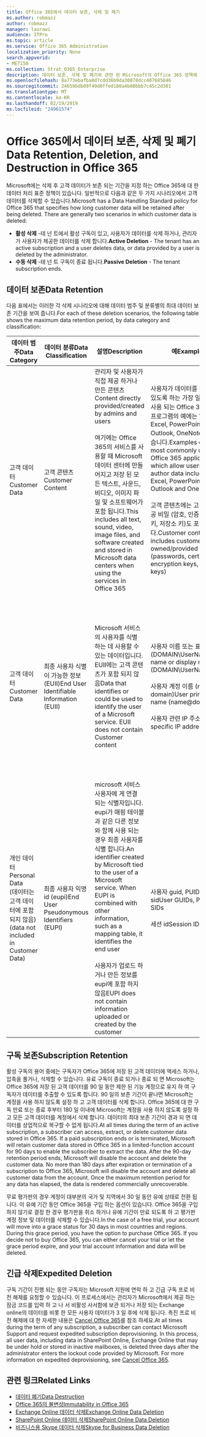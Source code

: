 ```yaml
---
title: Office 365에서 데이터 보존, 삭제 및 폐기
ms.author: robmazz
author: robmazz
manager: laurawi
audience: ITPro
ms.topic: article
ms.service: Office 365 Administration
localization_priority: None
search.appverid:
- MET150
ms.collection: Strat_O365_Enterprise
description: 데이터 보존, 삭제 및 폐기와 관련 된 Microsoft의 Office 365 정책에 대 한 개요입니다.
ms.openlocfilehash: 8a773ebafba0d7cdd36b9da30878dcc487685846
ms.sourcegitcommit: 24659bdb09f49d0ffed180a4b80bbb7c45c2d301
ms.translationtype: MT
ms.contentlocale: ko-KR
ms.lasthandoff: 02/19/2019
ms.locfileid: "24961574"
---
```

# <a name="data-retention-deletion-and-destruction-in-office-365"></a><span data-ttu-id="d6a1f-103">Office 365에서 데이터 보존, 삭제 및 폐기</span><span class="sxs-lookup"><span data-stu-id="d6a1f-103">Data Retention, Deletion, and Destruction in Office 365</span></span>

<span data-ttu-id="d6a1f-p101">Microsoft에는 삭제 후 고객 데이터가 보존 되는 기간을 지정 하는 Office 365에 대 한 데이터 처리 표준 정책이 있습니다. 일반적으로 다음과 같은 두 가지 시나리오에서 고객 데이터를 삭제할 수 있습니다.</span><span class="sxs-lookup"><span data-stu-id="d6a1f-p101">Microsoft has a Data Handling Standard policy for Office 365 that specifies how long customer data will be retained after being deleted. There are generally two scenarios in which customer data is deleted:</span></span>

- <span data-ttu-id="d6a1f-106">**활성 삭제** -테 넌 트에서 활성 구독이 있고, 사용자가 데이터를 삭제 하거나, 관리자가 사용자가 제공한 데이터를 삭제 합니다.</span><span class="sxs-lookup"><span data-stu-id="d6a1f-106">**Active Deletion** - The tenant has an active subscription and a user deletes data, or data provided by a user is deleted by the administrator.</span></span>
- <span data-ttu-id="d6a1f-107">**수동 삭제** -테 넌 트 구독이 종료 됩니다.</span><span class="sxs-lookup"><span data-stu-id="d6a1f-107">**Passive Deletion** - The tenant subscription ends.</span></span>

## <a name="data-retention"></a><span data-ttu-id="d6a1f-108">데이터 보존</span><span class="sxs-lookup"><span data-stu-id="d6a1f-108">Data Retention</span></span>

<span data-ttu-id="d6a1f-109">다음 표에서는 이러한 각 삭제 시나리오에 대해 데이터 범주 및 분류별의 최대 데이터 보존 기간을 보여 줍니다.</span><span class="sxs-lookup"><span data-stu-id="d6a1f-109">For each of these deletion scenarios, the following table shows the maximum data retention period, by data category and classification:</span></span>

| <span data-ttu-id="d6a1f-110">데이터 범주</span><span class="sxs-lookup"><span data-stu-id="d6a1f-110">Data Category</span></span> | <span data-ttu-id="d6a1f-111">데이터 분류</span><span class="sxs-lookup"><span data-stu-id="d6a1f-111">Data Classification</span></span> | <span data-ttu-id="d6a1f-112">설명</span><span class="sxs-lookup"><span data-stu-id="d6a1f-112">Description</span></span> | <span data-ttu-id="d6a1f-113">예</span><span class="sxs-lookup"><span data-stu-id="d6a1f-113">Examples</span></span> | <span data-ttu-id="d6a1f-114">보존 기간</span><span class="sxs-lookup"><span data-stu-id="d6a1f-114">Retention Period</span></span> |
|-----------------|-----------------|-----------------|----------------------------------|-------------------------------|
| <span data-ttu-id="d6a1f-115">고객 데이터</span><span class="sxs-lookup"><span data-stu-id="d6a1f-115">Customer Data</span></span> | <span data-ttu-id="d6a1f-116">고객 콘텐츠</span><span class="sxs-lookup"><span data-stu-id="d6a1f-116">Customer Content</span></span>| <span data-ttu-id="d6a1f-117">관리자 및 사용자가 직접 제공 하거나 만든 콘텐츠</span><span class="sxs-lookup"><span data-stu-id="d6a1f-117">Content directly provided/created by admins and users</span></span> <br><br> <span data-ttu-id="d6a1f-118">여기에는 Office 365의 서비스를 사용할 때 Microsoft 데이터 센터에 만들어지고 저장 된 모든 텍스트, 사운드, 비디오, 이미지 파일 및 소프트웨어가 포함 됩니다.</span><span class="sxs-lookup"><span data-stu-id="d6a1f-118">This includes all text, sound, video, image files, and software created and stored in Microsoft data centers when using the services in Office 365</span></span> | <span data-ttu-id="d6a1f-119">사용자가 데이터를 작성할 수 있도록 하는 가장 일반적으로 사용 되는 Office 365 응용 프로그램의 예에는 Word, Excel, PowerPoint, Outlook, OneNote 등이 있습니다.</span><span class="sxs-lookup"><span data-stu-id="d6a1f-119">Examples of the most commonly used Office 365 applications which allow users to author data include Word, Excel, PowerPoint, Outlook and OneNote</span></span> <br><br> <span data-ttu-id="d6a1f-120">고객 콘텐츠에는 고객 소유/제공 비밀 (암호, 인증서, 암호화 키, 저장소 키)도 포함 됩니다.</span><span class="sxs-lookup"><span data-stu-id="d6a1f-120">Customer content also includes customer-owned/provided secrets (passwords, certificates, encryption keys, storage keys)</span></span> | <span data-ttu-id="d6a1f-121">**활성 삭제 시나리오:** 최대 30 일</span><span class="sxs-lookup"><span data-stu-id="d6a1f-121">**Active Deletion Scenario:** at most 30 days</span></span> <br><br> <span data-ttu-id="d6a1f-122">**수동 삭제 시나리오:** 최대 180 일</span><span class="sxs-lookup"><span data-stu-id="d6a1f-122">**Passive Deletion Scenario:** at most 180 days</span></span> |
| <span data-ttu-id="d6a1f-123">고객 데이터</span><span class="sxs-lookup"><span data-stu-id="d6a1f-123">Customer Data</span></span> | <span data-ttu-id="d6a1f-124">최종 사용자 식별이 가능한 정보 (EUII)</span><span class="sxs-lookup"><span data-stu-id="d6a1f-124">End User Identifiable Information (EUII)</span></span> | <span data-ttu-id="d6a1f-p102">Microsoft 서비스의 사용자를 식별 하는 데 사용할 수 있는 데이터입니다. EUII에는 고객 콘텐츠가 포함 되지 않음</span><span class="sxs-lookup"><span data-stu-id="d6a1f-p102">Data that identifies or could be used to identify the user of a Microsoft service. EUII does not contain Customer content</span></span> | <span data-ttu-id="d6a1f-127">사용자 이름 또는 표시 이름 (DOMAIN\UserName)</span><span class="sxs-lookup"><span data-stu-id="d6a1f-127">User name or display name (DOMAIN\UserName)</span></span> <br><br> <span data-ttu-id="d6a1f-128">사용자 계정 이름 (name @ domain)</span><span class="sxs-lookup"><span data-stu-id="d6a1f-128">User principal name (name@domain)</span></span> <br><br>  <span data-ttu-id="d6a1f-129">사용자 관련 IP 주소</span><span class="sxs-lookup"><span data-stu-id="d6a1f-129">User-specific IP addresses</span></span> | <span data-ttu-id="d6a1f-130">**활성 삭제 시나리오:** 최대 180 일 (테 넌 트 관리자 작업에만 해당)</span><span class="sxs-lookup"><span data-stu-id="d6a1f-130">**Active Deletion Scenario:** at most 180 days (only a tenant administrator action)</span></span> <br><br> <span data-ttu-id="d6a1f-131">**수동 삭제 시나리오:** 최대 180 일</span><span class="sxs-lookup"><span data-stu-id="d6a1f-131">**Passive Deletion Scenario:** at most 180 days</span></span> |
| <span data-ttu-id="d6a1f-132">개인 데이터</span><span class="sxs-lookup"><span data-stu-id="d6a1f-132">Personal Data</span></span> <br> <span data-ttu-id="d6a1f-133">(데이터는 고객 데이터에 포함 되지 않음)</span><span class="sxs-lookup"><span data-stu-id="d6a1f-133">(data not included in Customer Data)</span></span> | <span data-ttu-id="d6a1f-134">최종 사용자 익명 id (eupi)</span><span class="sxs-lookup"><span data-stu-id="d6a1f-134">End User Pseudonymous Identifiers (EUPI)</span></span> | <span data-ttu-id="d6a1f-p103">microsoft 서비스 사용자에 게 연결 되는 식별자입니다. eupi가 매핑 테이블과 같은 다른 정보와 함께 사용 되는 경우 최종 사용자를 식별 합니다.</span><span class="sxs-lookup"><span data-stu-id="d6a1f-p103">An identifier created by Microsoft tied to the user of a Microsoft service. When EUPI is combined with other information, such as a mapping table, it identifies the end user</span></span> <br><br> <span data-ttu-id="d6a1f-137">사용자가 업로드 하거나 만든 정보를 eupi에 포함 하지 않음</span><span class="sxs-lookup"><span data-stu-id="d6a1f-137">EUPI does not contain information uploaded or created by the customer</span></span> | <span data-ttu-id="d6a1f-138">사용자 guid, PUIDs 또는 sid</span><span class="sxs-lookup"><span data-stu-id="d6a1f-138">User GUIDs, PUIDs, or SIDs</span></span> <br><br> <span data-ttu-id="d6a1f-139">세션 id</span><span class="sxs-lookup"><span data-stu-id="d6a1f-139">Session IDs</span></span> | <span data-ttu-id="d6a1f-140">**활성 삭제 시나리오:** 최대 30 일</span><span class="sxs-lookup"><span data-stu-id="d6a1f-140">**Active Deletion Scenario:** at most 30 days</span></span> <br><br> <span data-ttu-id="d6a1f-141">**수동 삭제 시나리오:** 최대 180 일</span><span class="sxs-lookup"><span data-stu-id="d6a1f-141">**Passive Deletion Scenario:** at most 180 days</span></span> |

## <a name="subscription-retention"></a><span data-ttu-id="d6a1f-142">구독 보존</span><span class="sxs-lookup"><span data-stu-id="d6a1f-142">Subscription Retention</span></span>

<span data-ttu-id="d6a1f-p104">활성 구독의 용어 중에는 구독자가 Office 365에 저장 된 고객 데이터에 액세스 하거나, 압축을 풀거나, 삭제할 수 있습니다. 유료 구독이 종료 되거나 종료 되 면 Microsoft는 Office 365에 저장 된 고객 데이터를 90 일 동안 제한 된 기능 계정으로 유지 하 여 구독자가 데이터를 추출할 수 있도록 합니다. 90 일의 보존 기간이 끝나면 Microsoft는 계정을 사용 하지 않도록 설정 하 고 고객 데이터를 삭제 합니다. Office 365에 대 한 구독 만료 또는 종료 후부터 180 일 이내에 Microsoft는 계정을 사용 하지 않도록 설정 하 고 모든 고객 데이터를 계정에서 삭제 합니다. 데이터의 최대 보존 기간이 경과 되 면 데이터를 상업적으로 복구할 수 없게 됩니다.</span><span class="sxs-lookup"><span data-stu-id="d6a1f-p104">At all times during the term of an active subscription, a subscriber can access, extract, or delete customer data stored in Office 365. If a paid subscription ends or is terminated, Microsoft will retain customer data stored in Office 365 in a limited-function account for 90 days to enable the subscriber to extract the data. After the 90-day retention period ends, Microsoft will disable the account and delete the customer data. No more than 180 days after expiration or termination of a subscription to Office 365, Microsoft will disable the account and delete all customer data from the account. Once the maximum retention period for any data has elapsed, the data is rendered commercially unrecoverable.</span></span>

<span data-ttu-id="d6a1f-p105">무료 평가판의 경우 계정이 대부분의 국가 및 지역에서 30 일 동안 유예 상태로 전환 됩니다. 이 유예 기간 동안 Office 365을 구입 하는 옵션이 있습니다. Office 365을 구입 하지 않기로 결정 한 경우 평가판을 취소 하거나 유예 기간이 만료 되도록 하 고 평가판 계정 정보 및 데이터를 삭제할 수 있습니다.</span><span class="sxs-lookup"><span data-stu-id="d6a1f-p105">In the case of a free trial, your account will move into a grace status for 30 days in most countries and regions. During this grace period, you have the option to purchase Office 365. If you decide not to buy Office 365, you can either cancel your trial or let the grace period expire, and your trial account information and data will be deleted.</span></span>

## <a name="expedited-deletion"></a><span data-ttu-id="d6a1f-151">긴급 삭제</span><span class="sxs-lookup"><span data-stu-id="d6a1f-151">Expedited Deletion</span></span>
<span data-ttu-id="d6a1f-p106">구독 기간이 진행 되는 동안 구독자는 Microsoft 지원에 연락 하 고 긴급 구독 프로 비전 해제를 요청할 수 있습니다. 이 프로세스에서는 관리자가 Microsoft에서 제공 하는 잠금 코드를 입력 하 고 나 서 비활성 사서함에 보관 되거나 저장 되는 Exchange online의 데이터를 비롯 한 모든 사용자 데이터가 3 일 후에 삭제 됩니다. 촉진 프로 비전 해제에 대 한 자세한 내용은 [Cancel Office 365](https://support.office.com/article/Cancel-Office-365-for-business-b1bc0bef-4608-4601-813a-cdd9f746709a)를 참조 하세요.</span><span class="sxs-lookup"><span data-stu-id="d6a1f-p106">At all times during the term of any subscription, a subscriber can contact Microsoft Support and request expedited subscription deprovisioning. In this process, all user data, including data in SharePoint Online, Exchange Online that may be under hold or stored in inactive mailboxes, is deleted three days after the administrator enters the lockout code provided by Microsoft. For more information on expedited deprovisioning, see [Cancel Office 365](https://support.office.com/article/Cancel-Office-365-for-business-b1bc0bef-4608-4601-813a-cdd9f746709a).</span></span>

## <a name="related-links"></a><span data-ttu-id="d6a1f-155">관련 링크</span><span class="sxs-lookup"><span data-stu-id="d6a1f-155">Related Links</span></span>
- [<span data-ttu-id="d6a1f-156">데이터 폐기</span><span class="sxs-lookup"><span data-stu-id="d6a1f-156">Data Destruction</span></span>](office-365-data-destruction.md)
- [<span data-ttu-id="d6a1f-157">Office 365의 불변성</span><span class="sxs-lookup"><span data-stu-id="d6a1f-157">Immutability in Office 365</span></span>](office-365-data-immutability.md)
- [<span data-ttu-id="d6a1f-158">Exchange Online 데이터 삭제</span><span class="sxs-lookup"><span data-stu-id="d6a1f-158">Exchange Online Data Deletion</span></span>](office-365-exchange-online-data-deletion.md)
- [<span data-ttu-id="d6a1f-159">SharePoint Online 데이터 삭제</span><span class="sxs-lookup"><span data-stu-id="d6a1f-159">SharePoint Online Data Deletion</span></span>](office-365-sharepoint-online-data-deletion.md)
- [<span data-ttu-id="d6a1f-160">비즈니스용 Skype 데이터 삭제</span><span class="sxs-lookup"><span data-stu-id="d6a1f-160">Skype for Business Data Deletion</span></span>](office-365-skype-data-deletion.md)